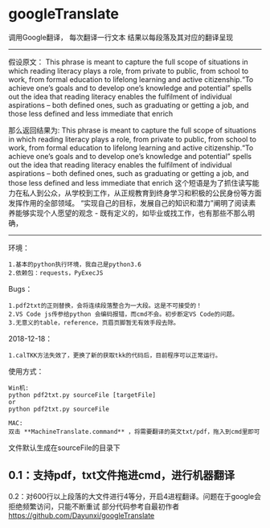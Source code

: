 # googleTranslate

调用Google翻译， 每次翻译一行文本
结果以每段落及其对应的翻译呈现

-----

假设原文：
This phrase is meant to capture the full scope of situations in which reading literacy plays a role, from private to public, from school to work, from formal education to lifelong learning and active citizenship.“To achieve one’s goals and to develop one’s knowledge and potential” spells out the idea that reading literacy enables the fulfilment of individual aspirations – both defined ones, such as graduating or getting a job, and those less defined and less immediate that enrich

那么返回结果为:
This phrase is meant to capture the full scope of situations in which reading literacy plays a role, from private to public, from school to work, from formal education to lifelong learning and active citizenship.“To achieve one’s goals and to develop one’s knowledge and potential” spells out the idea that reading literacy enables the fulfilment of individual aspirations – both defined ones, such as graduating or getting a job, and those less defined and less immediate that enrich
这个短语是为了抓住读写能力在私人到公众，从学校到工作，从正规教育到终身学习和积极的公民身份等方面发挥作用的全部领域。 “实现自己的目标，发展自己的知识和潜力”阐明了阅读素养能够实现个人愿望的观念 - 既有定义的，如毕业或找工作，也有那些不那么明确，

-----
环境：
```dos
1.基本的python执行环境，我自己是python3.6
2.依赖包：requests，PyExecJS
```

Bugs：
```dos
1.pdf2txt的正则替换，会将连续段落整合为一大段。这是不可接受的！
2.VS Code js传参给python 会编码报错，而cmd不会。初步断定VS Code的问题。
3.无意义的table，reference，页眉页脚暂无有效手段去除。
```

2018-12-18：
```dos
1.calTKK方法失效了，更换了新的获取tkk的代码后，目前程序可以正常运行。
```



使用方式：
```dos
Win机:
python pdf2txt.py sourceFile [targetFile]
or
python pdf2txt.py sourceFile

MAC:
双击 **MachineTranslate.command** ，将需要翻译的英文txt/pdf，拖入到cmd里即可
```
文件默认生成在sourceFile的目录下

0.1：支持pdf，txt文件拖进cmd，进行机器翻译
-----
0.2：对600行以上段落的大文件进行4等分，开启4进程翻译。问题在于google会拒绝频繁访问，只能不断重试
部分代码参考自最初作者 https://github.com/Dayunxi/googleTranslate
